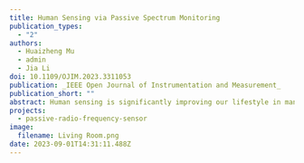 ```yaml
---
title: Human Sensing via Passive Spectrum Monitoring
publication_types:
  - "2"
authors:
  - Huaizheng Mu
  - admin
  - Jia Li
doi: 10.1109/OJIM.2023.3311053
publication: _IEEE Open Journal of Instrumentation and Measurement_
publication_short: ""
abstract: Human sensing is significantly improving our lifestyle in many fields such as elderly healthcare and public safety. Research has demonstrated that human activity can alter the passive radio frequency (PRF) spectrum, which represents the passive reception of RF signals in the surrounding environment without actively transmitting a target signal. This paper proposes a novel passive human sensing method that utilizes PRF spectrum alteration as a biometrics modality for human authentication, localization, and activity recognition. The proposed method uses software-defined radio (SDR) technology to acquire the PRF in the frequency band sensitive to human signature. Additionally, the PRF spectrum signatures are classified and regressed by five machine learning (ML) algorithms based on different human sensing tasks. The proposed Sensing Humans among Passive Radio Frequency (SHAPR) method was tested in several environments and scenarios, including a laboratory, a living room, a classroom, and a vehicle, to verify its extensiveness. The experimental findings demonstrate that the SHAPR system, in conjunction with the random forest (RFR) algorithm, achieves human authentication accuracies of 95.6 % and 98.7 % in laboratory and living room scenarios, respectively. In a vehicular setting, grid-level localization accuracy reaches 99.1 %, and in a laboratory environment, activity recognition accuracy is attained at 99.1 %. Moreover, within a classroom scenario, the SHAPR system, when integrated with the Gaussian process regression (GPR) model, can realize coordinate-level localization with an error margin of merely 0.8 meters. These results indicate that the SHAPR technique can be considered a new human signature modality with high accuracy, robustness, and general applicability.
projects:
  - passive-radio-frequency-sensor
image:
  filename: Living Room.png
date: 2023-09-01T14:31:11.488Z
---
```

